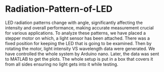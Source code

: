 # Radiation-Pattern-of-LED

LED radiation patterns change with angle, significantly affecting the intensity and overall performance, making accurate measurement crucial for various applications. To analyze these patterns, we have placed a stepper motor on which, a light sensor has been attached. There was a fixed position for keeping the LED that is going to be examined. Then by rotating the motor, light intensity VS wavelength data were generated. We have controlled the whole system by Arduino nano. Later, the data was sent to MATLAB to get the plots. The whole setup is put in a box that covers it from all sides ensuring no light gets into it while testing.
